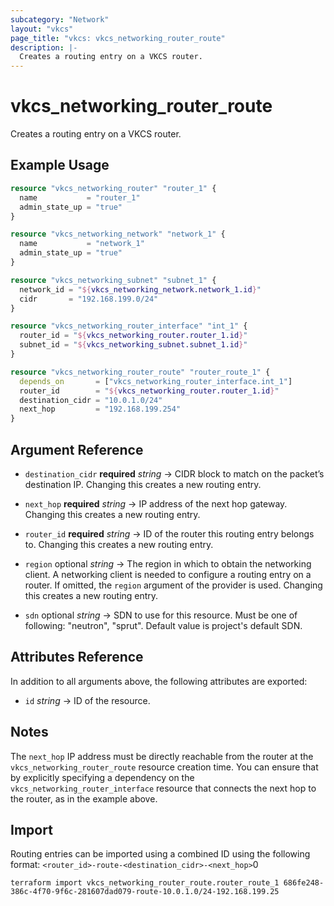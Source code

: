 ```yaml
---
subcategory: "Network"
layout: "vkcs"
page_title: "vkcs: vkcs_networking_router_route"
description: |-
  Creates a routing entry on a VKCS router.
---
```


# vkcs_networking_router_route

Creates a routing entry on a VKCS router.

## Example Usage
```terraform
resource "vkcs_networking_router" "router_1" {
  name           = "router_1"
  admin_state_up = "true"
}

resource "vkcs_networking_network" "network_1" {
  name           = "network_1"
  admin_state_up = "true"
}

resource "vkcs_networking_subnet" "subnet_1" {
  network_id = "${vkcs_networking_network.network_1.id}"
  cidr       = "192.168.199.0/24"
}

resource "vkcs_networking_router_interface" "int_1" {
  router_id = "${vkcs_networking_router.router_1.id}"
  subnet_id = "${vkcs_networking_subnet.subnet_1.id}"
}

resource "vkcs_networking_router_route" "router_route_1" {
  depends_on       = ["vkcs_networking_router_interface.int_1"]
  router_id        = "${vkcs_networking_router.router_1.id}"
  destination_cidr = "10.0.1.0/24"
  next_hop         = "192.168.199.254"
}
```

## Argument Reference
- `destination_cidr` **required** *string* &rarr;  CIDR block to match on the packet’s destination IP. Changing this creates a new routing entry.

- `next_hop` **required** *string* &rarr;  IP address of the next hop gateway. Changing this creates a new routing entry.

- `router_id` **required** *string* &rarr;  ID of the router this routing entry belongs to. Changing this creates a new routing entry.

- `region` optional *string* &rarr;  The region in which to obtain the networking client. A networking client is needed to configure a routing entry on a router. If omitted, the `region` argument of the provider is used. Changing this creates a new routing entry.

- `sdn` optional *string* &rarr;  SDN to use for this resource. Must be one of following: "neutron", "sprut". Default value is project's default SDN.


## Attributes Reference
In addition to all arguments above, the following attributes are exported:
- `id` *string* &rarr;  ID of the resource.



## Notes

The `next_hop` IP address must be directly reachable from the router at the ``vkcs_networking_router_route``
resource creation time.  You can ensure that by explicitly specifying a dependency on the ``vkcs_networking_router_interface``
resource that connects the next hop to the router, as in the example above.

## Import

Routing entries can be imported using a combined ID using the following format: ``<router_id>-route-<destination_cidr>-<next_hop>``0

```shell
terraform import vkcs_networking_router_route.router_route_1 686fe248-386c-4f70-9f6c-281607dad079-route-10.0.1.0/24-192.168.199.25
```

